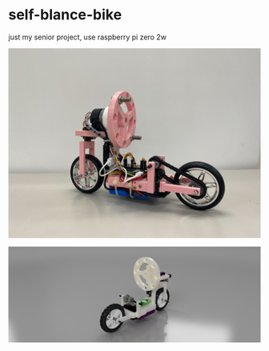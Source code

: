 # self-blance-bike
just my senior project, use raspberry pi zero 2w

![alt text](https://github.com/yuan-0816/self-blance-bike/blob/master/S__4702238.jpg?raw=true)  

![alt text](https://github.com/yuan-0816/self-blance-bike/blob/master/bike%20v83.png?raw=true)  
